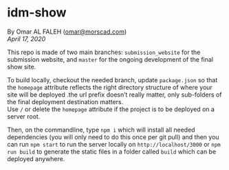 # idm-show

By Omar AL FALEH (omar@morscad.com)  
_April 17, 2020_  

This repo is made of two main branches: `submission_website` for the submission website, and `master` for the ongoing development of the final show site.  
  
To build locally, checkout the needed branch, update `package.json` so that the `homepage` attribute reflects the right directory structure of where your site will be deployed .the url prefix doesn’t really matter, only sub-folders of the final deployment destination matters.  
Use `/` or delete the `homepage` attribute if the project is to be deployed on a server root. 

  
Then, on the commandline, type `npm i` which will install all needed dependencies (you will only need to do this once per git pull)  and then you can run `npm start` to run the server locally on `http://localhost/3000` or `npm run build` to generate the static files in a folder called `build` which can be deployed anywhere.

